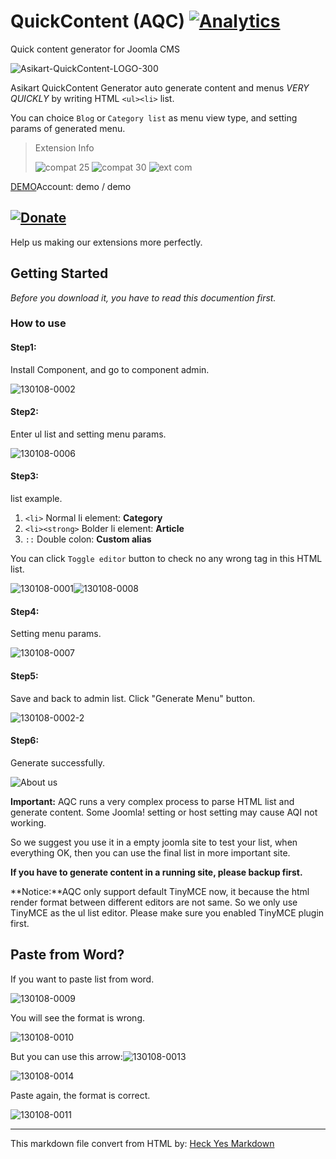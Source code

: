 # QuickContent (AQC) [![Analytics](https://ga-beacon.appspot.com/UA-48372917-1/quickcontent/readme)](https://github.com/igrigorik/ga-beacon)

Quick content generator for Joomla CMS

![Asikart-QuickContent-LOGO-300][1]

Asikart QuickContent Generator auto generate content and menus *VERY QUICKLY* by writing HTML `<ul><li>` list.

You can choice `Blog` or `Category list` as menu view type, and setting params of generated menu.


> Extension Info
>
> ![compat 25][2]&nbsp;![compat 30][3]&nbsp;![ext com][4]


[DEMO][7]Account: demo / demo

## [![Donate](http://f.cl.ly/items/201r3g370r0r461l3x2b/btn_donate_LG.gif)](http://ext.asikart.com/donate-us.html)

Help us making our extensions more perfectly.



## Getting Started

*Before you download it, you have to read this documention first.*

### How to use 

#### Step1:

Install Component, and go to component admin.

![130108-0002][8]

#### Step2:

Enter ul list and setting menu params.

![130108-0006][9]

#### Step3:

 list example.

  1. `<li>` Normal li element: **Category**
  2. `<li><strong>` Bolder li element: **Article**
  3. `::` Double colon: **Custom alias**

You can click `Toggle editor` button to check no any wrong tag in this HTML list.

![130108-0001][10]![130108-0008][11]

#### Step4:

Setting menu params.

![130108-0007][12]

#### Step5:

Save and back to admin list. Click "Generate Menu" button.

![130108-0002-2][13]

#### Step6:

Generate successfully.

![About us][14]


**Important:** AQC runs a very complex process to parse HTML list and generate content. Some Joomla! setting or host setting may cause AQI not working.

So we suggest you use it in a empty joomla site to test your list, when everything OK, then you can use the final list in more important site.

**If you have to generate content in a running site, please backup first.**

**Notice:**AQC only support default TinyMCE now, it because the html render format between different editors are not same. So we only use TinyMCE as the ul list editor. Please make sure you enabled TinyMCE plugin first.



## Paste from Word?

If you want to paste list from word.

![130108-0009][15]

You will see the format is wrong.

![130108-0010][16]

But you can use this arrow:![130108-0013][17]

![130108-0014][18]

Paste again, the format is correct.

![130108-0011][19]

------

This markdown file convert from HTML by: [Heck Yes Markdown](http://heckyesmarkdown.com/)


   [1]: http://ext.asikart.com/images/extensions/quickcontent/Asikart-QuickContent-LOGO-300.png
   [2]: http://ext.asikart.com/images/global/extension/compat_25.png
   [3]: http://ext.asikart.com/images/global/extension/compat_30.png
   [4]: http://ext.asikart.com/images/global/extension/ext_com.png
   [5]: https://github.com/asikart
   [6]: http://ext.asikart.com/downloads/asikart-quickcontent.html
   [7]: http://demo.asikart.com/quickcontent/administrator/
   [8]: http://ext.asikart.com/images/extensions/quickcontent/130108-0002.jpg
   [9]: http://ext.asikart.com/images/extensions/quickcontent/130108-0006.jpeg
   [10]: http://ext.asikart.com/images/extensions/quickcontent/130108-0001.jpg
   [11]: http://ext.asikart.com/images/extensions/quickcontent/130108-0008.jpg
   [12]: http://ext.asikart.com/images/extensions/quickcontent/130108-0007.jpg
   [13]: http://ext.asikart.com/images/extensions/quickcontent/130108-0002-2.jpeg
   [14]: http://ext.asikart.com/images/extensions/quickcontent/About_us.jpeg
   [15]: http://ext.asikart.com/images/extensions/quickcontent/word/130108-0009.jpg
   [16]: http://ext.asikart.com/images/extensions/quickcontent/word/130108-0010.jpg
   [17]: http://ext.asikart.com/images/extensions/quickcontent/word/130108-0013.jpg
   [18]: http://ext.asikart.com/images/extensions/quickcontent/word/130108-0014.jpg
   [19]: http://ext.asikart.com/images/extensions/quickcontent/word/130108-0011.jpg
  
